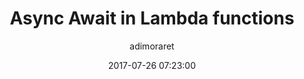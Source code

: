 ---
layout:             post
title:              "Async Await in Lambda functions"
menutitle:          "Async Await in Lambda functions"
date:               2017-07-26 07:23:00
category:           AWS
author:             adimoraret
language:           EN
comments:           false
published:          false
---